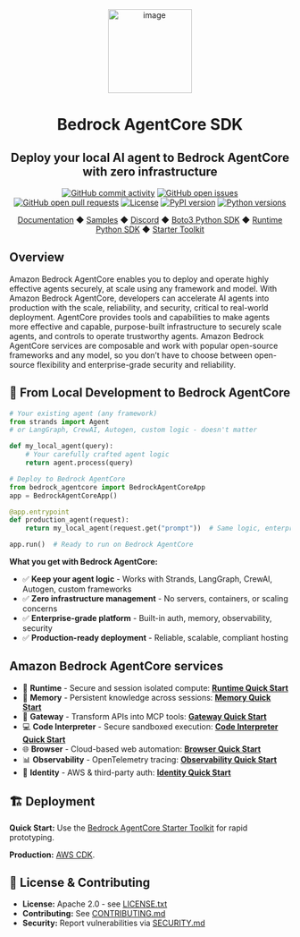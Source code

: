 <div align="center">
  <div>
    <a href="https://aws.amazon.com/bedrock/agentcore/">
      <img width="150" height="150" alt="image" src="https://github.com/user-attachments/assets/b8b9456d-c9e2-45e1-ac5b-760f21f1ac18" />
   </a>
  </div>

  <h1>
    Bedrock AgentCore SDK
  </h1>

  <h2>
    Deploy your local AI agent to Bedrock AgentCore with zero infrastructure
  </h2>

  <div align="center">
    <a href="https://github.com/aws/bedrock-agentcore-sdk-python/graphs/commit-activity"><img alt="GitHub commit activity" src="https://img.shields.io/github/commit-activity/m/aws/bedrock-agentcore-sdk-python"/></a>
    <a href="https://github.com/aws/bedrock-agentcore-sdk-python/issues"><img alt="GitHub open issues" src="https://img.shields.io/github/issues/aws/bedrock-agentcore-sdk-python"/></a>
    <a href="https://github.com/aws/bedrock-agentcore-sdk-python/pulls"><img alt="GitHub open pull requests" src="https://img.shields.io/github/issues-pr/aws/bedrock-agentcore-sdk-python"/></a>
    <a href="https://github.com/aws/bedrock-agentcore-sdk-python/blob/main/LICENSE"><img alt="License" src="https://img.shields.io/github/license/aws/bedrock-agentcore-sdk-python"/></a>
    <a href="https://pypi.org/project/bedrock-agentcore"><img alt="PyPI version" src="https://img.shields.io/pypi/v/bedrock-agentcore"/></a>
    <a href="https://python.org"><img alt="Python versions" src="https://img.shields.io/pypi/pyversions/bedrock-agentcore"/></a>
  </div>

  <p>
  <a href="https://docs.aws.amazon.com/bedrock-agentcore/latest/devguide/what-is-bedrock-agentcore.html">Documentation</a>
    ◆ <a href="https://github.com/awslabs/amazon-bedrock-agentcore-samples">Samples</a>
    ◆ <a href="https://discord.gg/bedrockagentcore-preview">Discord</a>
    ◆ <a href="https://boto3.amazonaws.com/v1/documentation/api/latest/reference/services/bedrock-agentcore-control.html">Boto3 Python SDK</a>
    ◆ <a href="https://github.com/aws/bedrock-agentcore-sdk-python">Runtime Python SDK</a>
    ◆ <a href="https://github.com/aws/bedrock-agentcore-starter-toolkit">Starter Toolkit</a>

  </p>
</div>

## Overview
Amazon Bedrock AgentCore enables you to deploy and operate highly effective agents securely, at scale using any framework and model. With Amazon Bedrock AgentCore, developers can accelerate AI agents into production with the scale, reliability, and security, critical to real-world deployment. AgentCore provides tools and capabilities to make agents more effective and capable, purpose-built infrastructure to securely scale agents, and controls to operate trustworthy agents. Amazon Bedrock AgentCore services are composable and work with popular open-source frameworks and any model, so you don’t have to choose between open-source flexibility and enterprise-grade security and reliability.

## 🚀 From Local Development to Bedrock AgentCore

```python
# Your existing agent (any framework)
from strands import Agent
# or LangGraph, CrewAI, Autogen, custom logic - doesn't matter

def my_local_agent(query):
    # Your carefully crafted agent logic
    return agent.process(query)

# Deploy to Bedrock AgentCore
from bedrock_agentcore import BedrockAgentCoreApp
app = BedrockAgentCoreApp()

@app.entrypoint
def production_agent(request):
    return my_local_agent(request.get("prompt"))  # Same logic, enterprise platform

app.run()  # Ready to run on Bedrock AgentCore
```

**What you get with Bedrock AgentCore:**
- ✅ **Keep your agent logic** - Works with Strands, LangGraph, CrewAI, Autogen, custom frameworks
- ✅ **Zero infrastructure management** - No servers, containers, or scaling concerns
- ✅ **Enterprise-grade platform** - Built-in auth, memory, observability, security
- ✅ **Production-ready deployment** - Reliable, scalable, compliant hosting

## Amazon Bedrock AgentCore services
- 🚀 **Runtime** - Secure and session isolated compute: **[Runtime Quick Start](https://aws.github.io/bedrock-agentcore-starter-toolkit/user-guide/runtime/quickstart.html)**
- 🧠 **Memory** - Persistent knowledge across sessions: **[Memory Quick Start](https://aws.github.io/bedrock-agentcore-starter-toolkit/user-guide/memory/quickstart.html)**
- 🔗 **Gateway** - Transform APIs into MCP tools: **[Gateway Quick Start](https://aws.github.io/bedrock-agentcore-starter-toolkit/user-guide/gateway/quickstart.html)**
- 💻 **Code Interpreter** - Secure sandboxed execution: **[Code Interpreter Quick Start](https://aws.github.io/bedrock-agentcore-starter-toolkit/user-guide/builtin-tools/quickstart-code-interpreter.html)**
- 🌐 **Browser** - Cloud-based web automation: **[Browser Quick Start](https://aws.github.io/bedrock-agentcore-starter-toolkit/user-guide/builtin-tools/quickstart-browser.html)**
- 📊 **Observability** - OpenTelemetry tracing: **[Observability Quick Start](https://aws.github.io/bedrock-agentcore-starter-toolkit/user-guide/observability/quickstart.html)**
- 🔐 **Identity** - AWS & third-party auth: **[Identity Quick Start](https://aws.github.io/bedrock-agentcore-starter-toolkit/user-guide/identity/quickstart.html)**

## 🏗️ Deployment

**Quick Start:** Use the [Bedrock AgentCore Starter Toolkit](https://github.com/aws/bedrock-agentcore-starter-toolkit) for rapid prototyping.

**Production:** [AWS CDK](https://docs.aws.amazon.com/cdk/api/v2/docs/aws-cdk-lib.aws_bedrockagentcore-readme.html).


## 📝 License & Contributing

- **License:** Apache 2.0 - see [LICENSE.txt](LICENSE.txt)
- **Contributing:** See [CONTRIBUTING.md](CONTRIBUTING.md)
- **Security:** Report vulnerabilities via [SECURITY.md](SECURITY.md)

